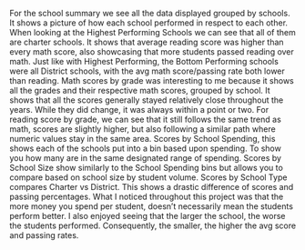 For the school summary we see all the data displayed grouped by schools. It shows a picture of how each school performed in respect to each other. 
When looking at the Highest Performing Schools we can see that all of them are charter schools. It shows that average reading score was higher than every math score, also showcasing that more students passed reading over math.
Just like with Highest Performing, the Bottom Performing schools were all District schools, with the avg math score/passing rate both lower than reading.
Math scores by grade was interesting to me because it shows all the grades and their respective math scores, grouped by school. It shows that all the scores generally stayed relatively close throughout the years. While they did change, it was always within a point or two.
For reading score by grade, we can see that it still follows the same trend as math, scores are slightly higher, but also following a similar path where numeric values stay in the same area.
Scores by School Spending, this shows each of the schools put into a bin based upon spending. To show you how many are in the same designated range of spending.
Scores by School Size show similarly to the School Spending bins but allows you to compare based on school size by student volume.
Scores by School Type compares Charter vs District. This shows a drastic difference of scores and passing percentages.
What I noticed throughout this project was that the more money you spend per student, doesn’t necessarily mean the students perform better. 
I also enjoyed seeing that the larger the school, the worse the students performed. Consequently, the smaller, the higher the avg score and passing rates.
